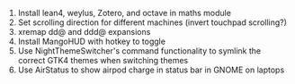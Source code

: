 1. Install lean4, weylus, Zotero, and octave in maths module
2. Set scrolling direction for different machines (invert touchpad scrolling?)
3. xremap dd@ and ddd@ expansions
4. Install MangoHUD with hotkey to toggle
5. Use NightThemeSwitcher's command functionality to symlink the correct GTK4 themes when switching themes
6. Use AirStatus to show airpod charge in status bar in GNOME on laptops
